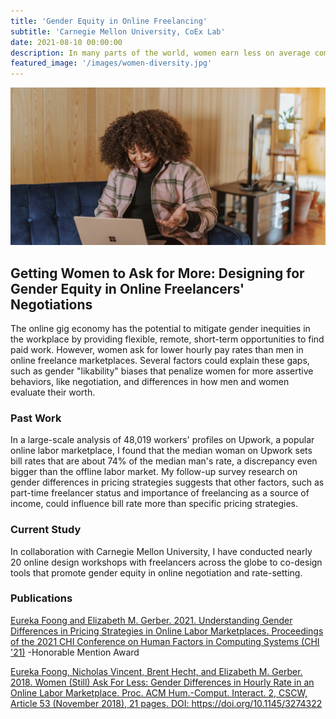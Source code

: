 ```yaml
---
title: 'Gender Equity in Online Freelancing'
subtitle: 'Carnegie Mellon University, CoEx Lab'
date: 2021-08-10 00:00:00
description: In many parts of the world, women earn less on average compared to men. Through surveys and big data analyses, I showed that gender rate gaps continue to exist in online freelancing, despite more flexible work arrangements.
featured_image: '/images/women-diversity.jpg'
---
```


![](/images/freelancing-woman.jpg)

## Getting Women to Ask for More: Designing for Gender Equity in Online Freelancers' Negotiations

The online gig economy has the potential to mitigate gender inequities in the workplace by providing flexible, remote, short-term opportunities to find paid work. However, women ask for lower hourly pay rates than men in online freelance marketplaces. Several factors could explain these gaps, such as gender "likability" biases that penalize women for more assertive behaviors, like negotiation, and differences in how men and women evaluate their worth. 

### Past Work
In a large-scale analysis of 48,019 workers' profiles on Upwork, a popular online labor marketplace, I found that the median woman on Upwork sets bill rates that are about 74% of the median man's rate, a discrepancy even bigger than the offline labor market. My follow-up survey research on gender differences in pricing strategies suggests that other factors, such as part-time freelancer status and importance of freelancing as a source of income, could influence bill rate more than specific pricing strategies.  

### Current Study
In collaboration with Carnegie Mellon University, I have conducted nearly 20 online design workshops with freelancers across the globe to co-design tools that promote gender equity in online negotiation and rate-setting. 

### Publications
<a href="/documents/foong_gerber_chi2021_genderpricing.pdf">Eureka Foong and Elizabeth M. Gerber. 2021. Understanding Gender Differences in Pricing Strategies in Online Labor Marketplaces. Proceedings of the 2021 CHI Conference on Human Factors in Computing Systems (CHI '21)</a> -Honorable Mention Award

<a href="/documents/gender_differences_pay.pdf">Eureka Foong, Nicholas Vincent, Brent Hecht, and Elizabeth M. Gerber. 2018. Women (Still) Ask For Less: Gender Differences in Hourly Rate in an Online Labor Marketplace. Proc. ACM Hum.-Comput. Interact. 2, CSCW, Article 53 (November 2018), 21 pages. DOI: https://doi.org/10.1145/3274322</a>